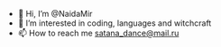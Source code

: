 - 👋 Hi, I’m @NaidaMir
- 👀 I’m interested in coding, languages and witchcraft 
- 📫 How to reach me satana_dance@mail.ru

<!---
NaidaMir/NaidaMir is a ✨ special ✨ repository because its `README.md` (this file) appears on your GitHub profile.
You can click the Preview link to take a look at your changes.
--->

